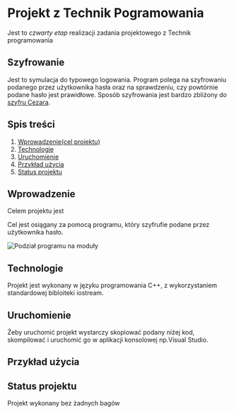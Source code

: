 # Projekt z Technik Pogramowania
Jest to *czwarty etap* realizacji zadania projektowego z Technik programowania
## Szyfrowanie
Jest to symulacja do typowego logowania. Program polega na szyfrowaniu podanego przez użytkownika hasła oraz na sprawdzeniu, czy powtórnie podane hasło jest prawidłowe. Sposób szyfrowania jest bardzo zbliżony do [szyfru Cezara](https://pl.wikipedia.org/wiki/Szyfr_Cezara).
## Spis treści
1. [Wprowadzenie(cel projektu)](#Wprowadzenie)
2. [Technologie](#Technologie)
3. [Uruchomienie](#Uruchomienie)
4. [Przykład użycia](#Przykład-użycia)
5. [Status projektu](#Status-projektu)
## Wprowadzenie
Celem projektu jest

Cel jest osiągany za pomocą programu, który szyfrufie podane przez użytkownika hasło.

![Podział programu na moduły](https://drive.google.com/file/d/1Tha1xJMQTRkp1gc8aFZhEHtA-bh8-Z4s)
## Technologie
Projekt jest wykonany w języku programowania C++, z wykorzystaniem standardowej bibloiteki iostream.
## Uruchomienie
Żeby uruchomić projekt wystarczy skopiować podany niżej kod, skompilować i uruchomić go w aplikacji konsolowej np.Visual Studio.
## Przykład użycia

## Status projektu
Projekt wykonany bez żadnych bagów
